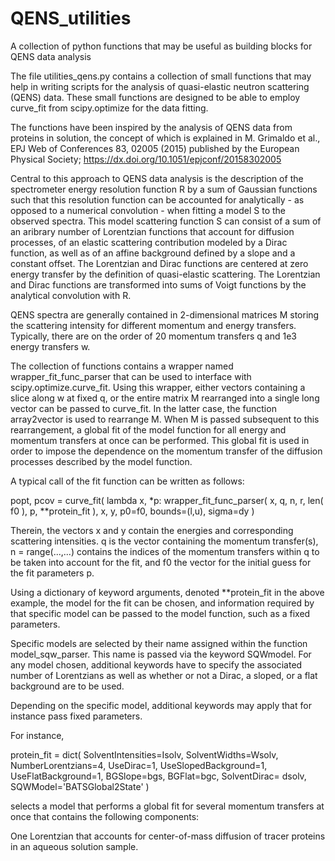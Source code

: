 # QENS_utilities
A collection of python functions that may be useful as building blocks for QENS data analysis

The file utilities_qens.py contains a collection of small functions that may help in writing scripts for the analysis of quasi-elastic neutron scattering (QENS) data. These small functions are designed to be able to employ curve_fit from scipy.optimize for the data fitting.

The functions have been inspired by the analysis of QENS data from proteins in solution, the concept of which is explained in
M. Grimaldo et al., EPJ Web of Conferences 83, 02005 (2015) published by the European Physical Society;
https://dx.doi.org/10.1051/epjconf/20158302005

Central to this approach to QENS data analysis is the description of the spectrometer energy resolution function R by a sum of Gaussian functions such that this resolution function can be accounted for analytically - as opposed to a numerical convolution - when fitting a model S to the observed spectra. This model scattering function S can consist of a sum of an aribrary number of Lorentzian functions that account for diffusion processes, of an elastic scattering contribution modeled by a Dirac function, as well as of an affine background defined by a slope and a constant offset. The Lorentzian and Dirac functions are centered at zero energy transfer by the definition of quasi-elastic scattering. The Lorentzian and Dirac functions are transformed into sums of Voigt functions by the analytical convolution with R.

QENS spectra are generally contained in 2-dimensional matrices M storing the scattering intensity for different momentum and energy transfers. Typically, there are on the order of 20 momentum transfers q and 1e3 energy transfers w. 

The collection of functions contains a wrapper named wrapper_fit_func_parser that can be used to interface with scipy.optimize.curve_fit. Using this wrapper, either vectors containing a slice along w at fixed q, or the entire matrix M rearranged into a single long vector can be passed to curve_fit. In the latter case, the function array2vector is used to rearrange M. When M is passed subsequent to this rearrangement, a global fit of the model function for all energy and momentum transfers at once can be performed. This global fit is used in order to impose the dependence on the momentum transfer of the diffusion processes described by the model function.

A typical call of the fit function can be written as follows:

popt, pcov = curve_fit( lambda x, *p: wrapper_fit_func_parser( x, q, n, r, len( f0 ), p, **protein_fit ), x, y, p0=f0, bounds=(l,u), sigma=dy )

Therein, the vectors x and y contain the energies and corresponding scattering intensities. q is the vector containing the momentum transfer(s), n = range(...,...) contains the indices of the momentum transfers within q to be taken into account for the fit, and f0 the vector for the initial guess for the fit parameters p.

Using a dictionary of keyword arguments, denoted **protein_fit in the above example, the model for the fit can be chosen, and information required by that specific model can be passed to the model function, such as a fixed parameters.

Specific models are selected by their name assigned within the function model_sqw_parser. This name is passed via the keyword SQWmodel.
For any model chosen, additional keywords have to specify the associated number of Lorentzians as well as whether or not a Dirac, a sloped, or a flat background are to be used.

Depending on the specific model, additional keywords may apply that for instance pass fixed parameters.

For instance, 

protein_fit = dict( SolventIntensities=Isolv, SolventWidths=Wsolv, NumberLorentzians=4, UseDirac=1, UseSlopedBackground=1, 
				       UseFlatBackground=1, BGSlope=bgs, BGFlat=bgc, SolventDirac= dsolv, SQWModel='BATSGlobal2State' )
               
selects a model that performs a global fit for several momentum transfers at once that contains the following components:

One Lorentzian that accounts for center-of-mass diffusion of tracer proteins in an aqueous solution sample.
